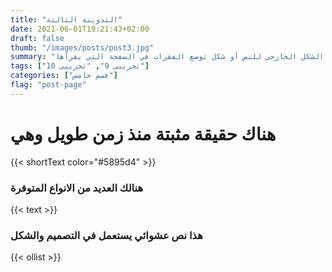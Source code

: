 ```yaml
---
title: "التدوينة الثالثة"
date: 2021-06-01T19:21:43+02:00
draft: false
thumb: "/images/posts/post3.jpg"
summary: "هناك حقيقة مثبتة منذ زمن طويل وهي أن المحتوى المقروء لصفحة ما سيلهي القارئ عن التركيز على الشكل الخارجي للنص أو شكل توضع الفقرات في الصفحة التي يقرأها"
tags: ["تجريبى 9", "تجريبى 10"]
categories: ["قسم خامس"]
flag: "post-page"
---
```



# هناك حقيقة مثبتة منذ زمن طويل وهي

{{< shortText color="#5895d4" >}}

### هنالك العديد من الانواع المتوفرة

{{< text >}}

### هذا نص عشوائي يستعمل في التصميم والشكل

{{< ollist >}}